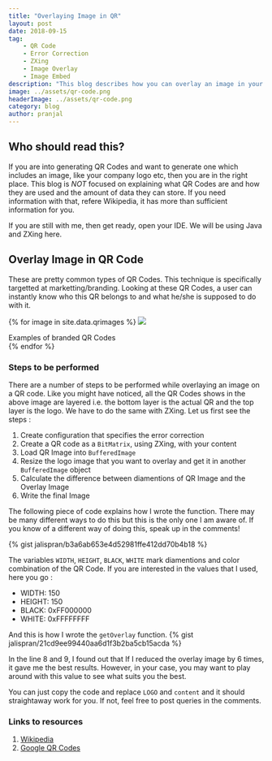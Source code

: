```yaml
---
title: "Overlaying Image in QR"
layout: post
date: 2018-09-15
tag: 
    - QR Code
    - Error Correction
    - ZXing
    - Image Overlay
    - Image Embed
description: "This blog describes how you can overlay an image in your QR Code."
image: ../assets/qr-code.png
headerImage: ../assets/qr-code.png
category: blog
author: pranjal
---
```


## Who should read this?
If you are into generating QR Codes and want to generate one which includes an image, like your company logo etc, then you are in the right place. This blog is *NOT* focused on explaining what QR Codes are and how they are used and the amount of data they can store. If you need information with that, refere Wikipedia, it has more than sufficient information for you.

If you are still with me, then get ready, open your IDE. We will be using Java and ZXing here.

## Overlay Image in QR Code
These are pretty common types of QR Codes. This technique is specifically targetted at marketting/branding. Looking at these QR Codes, a user can instantly know who this QR belongs to and what he/she is supposed to do with it.

{% for image in site.data.qrimages %}
  <img src="{{image.code}}">
  <figcaption class="caption">Examples of branded QR Codes</figcaption>
{% endfor %}

### Steps to be performed
There are a number of steps to be performed while overlaying an image on a QR code. Like you might have noticed, all the QR Codes shows in the above image are layered i.e. the bottom layer is the actual QR and the top layer is the logo. We have to do the same with ZXing. Let us first see the steps :
1. Create configuration that specifies the error correction
2. Create a QR code as a <code>BitMatrix</code>, using ZXing, with your content
3. Load QR Image into <code>BufferedImage</code>
4. Resize the logo image that you want to overlay and get it in another <code>BufferedImage</code> object
5. Calculate the difference between diamentions of QR Image and the Overlay Image
6. Write the final Image

The following piece of code explains how I wrote the function. There may be many different ways to do this but this is the only one I am aware of. If you know of a different way of doing this, speak up in the comments!

{% gist jalispran/b3a6ab653e4d52981ffe412dd70b4b18 %}

The variables <code>WIDTH</code>, <code>HEIGHT</code>, <code>BLACK</code>, <code>WHITE</code> mark diamentions and  color combination of the QR Code. If you are interested in the values that I used, here you go :
* WIDTH: 150
* HEIGHT: 150
* BLACK: 0xFF000000
* WHITE: 0xFFFFFFFF

And this is how I wrote the <code>getOverlay</code> function.
{% gist jalispran/21cd9ee99440aa6d1f3b2ba5cb15acda %}

In the line 8 and 9, I found out that If I reduced the overlay image by 6 times, it gave me the best results. However, in your case, you may want to play around with this value to see what suits you the best. 

You can just copy the code and replace <code>LOGO</code> and <code>content</code> and it should straightaway work for you. If not, feel free to post queries in the comments.

### Links to resources
1. [Wikipedia](https://en.wikipedia.org/wiki/QR_code)
2. [Google QR Codes](https://developers.google.com/chart/infographics/docs/qr_codes)